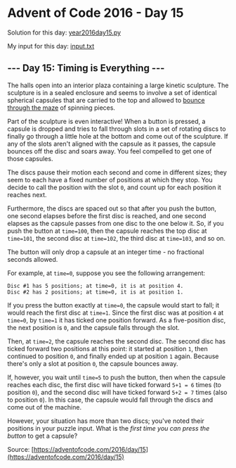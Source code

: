 # Advent of Code 2016 - Day 15

Solution for this day: [year2016day15.py](year2016/day15/year2016day15.py)

My input for this day: [input.txt](year2016/day15/input.txt)

## \--- Day 15: Timing is Everything ---

The halls open into an interior plaza containing a large kinetic sculpture.
The sculpture is in a sealed enclosure and seems to involve a set of identical
spherical capsules that are carried to the top and allowed to [bounce through
the maze](https://youtu.be/IxDoO9oODOk?t=177) of spinning pieces.

Part of the sculpture is even interactive! When a button is pressed, a capsule
is dropped and tries to fall through slots in a set of rotating discs to
finally go through a little hole at the bottom and come out of the sculpture.
If any of the slots aren't aligned with the capsule as it passes, the capsule
bounces off the disc and soars away. You feel compelled to get one of those
capsules.

The discs pause their motion each second and come in different sizes; they
seem to each have a fixed number of positions at which they stop. You decide
to call the position with the slot `0`, and count up for each position it
reaches next.

Furthermore, the discs are spaced out so that after you push the button, one
second elapses before the first disc is reached, and one second elapses as the
capsule passes from one disc to the one below it. So, if you push the button
at `time=100`, then the capsule reaches the top disc at `time=101`, the second
disc at `time=102`, the third disc at `time=103`, and so on.

The button will only drop a capsule at an integer time - no fractional seconds
allowed.

For example, at `time=0`, suppose you see the following arrangement:

    
    
    Disc #1 has 5 positions; at time=0, it is at position 4.
    Disc #2 has 2 positions; at time=0, it is at position 1.
    

If you press the button exactly at `time=0`, the capsule would start to fall;
it would reach the first disc at `time=1`. Since the first disc was at
position `4` at `time=0`, by `time=1` it has ticked one position forward. As a
five-position disc, the next position is `0`, and the capsule falls through
the slot.

Then, at `time=2`, the capsule reaches the second disc. The second disc has
ticked forward two positions at this point: it started at position `1`, then
continued to position `0`, and finally ended up at position `1` again. Because
there's only a slot at position `0`, the capsule bounces away.

If, however, you wait until `time=5` to push the button, then when the capsule
reaches each disc, the first disc will have ticked forward `5+1 = 6` times (to
position `0`), and the second disc will have ticked forward `5+2 = 7` times
(also to position `0`). In this case, the capsule would fall through the discs
and come out of the machine.

However, your situation has more than two discs; you've noted their positions
in your puzzle input. What is the _first time you can press the button_ to get
a capsule?



Source: [https://adventofcode.com/2016/day/15](https://adventofcode.com/2016/day/15)
